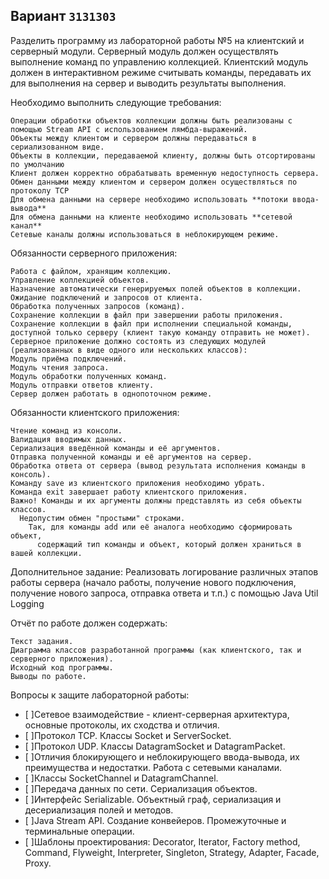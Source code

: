 ## Вариант `3131303`

Разделить программу из лабораторной работы №5 на клиентский и серверный модули. Серверный модуль должен осуществлять выполнение команд по управлению коллекцией. Клиентский модуль должен в интерактивном режиме считывать команды, передавать их для выполнения на сервер и выводить результаты выполнения.

Необходимо выполнить следующие требования:
```
Операции обработки объектов коллекции должны быть реализованы с помощью Stream API с использованием лямбда-выражений.
Объекты между клиентом и сервером должны передаваться в сериализованном виде.
Объекты в коллекции, передаваемой клиенту, должны быть отсортированы по умолчанию
Клиент должен корректно обрабатывать временную недоступность сервера.
Обмен данными между клиентом и сервером должен осуществляться по протоколу TCP 
Для обмена данными на сервере необходимо использовать **потоки ввода-вывода**
Для обмена данными на клиенте необходимо использовать **сетевой канал**
Сетевые каналы должны использоваться в неблокирующем режиме.
```
Обязанности серверного приложения:
```
Работа с файлом, хранящим коллекцию.
Управление коллекцией объектов.
Назначение автоматически генерируемых полей объектов в коллекции.
Ожидание подключений и запросов от клиента.
Обработка полученных запросов (команд).
Сохранение коллекции в файл при завершении работы приложения.
Сохранение коллекции в файл при исполнении специальной команды, доступной только серверу (клиент такую команду отправить не может).
Серверное приложение должно состоять из следующих модулей (реализованных в виде одного или нескольких классов):
Модуль приёма подключений.
Модуль чтения запроса.
Модуль обработки полученных команд.
Модуль отправки ответов клиенту.
Сервер должен работать в однопоточном режиме.
```
Обязанности клиентского приложения:
```
Чтение команд из консоли.
Валидация вводимых данных.
Сериализация введённой команды и её аргументов.
Отправка полученной команды и её аргументов на сервер.
Обработка ответа от сервера (вывод результата исполнения команды в консоль).
Команду save из клиентского приложения необходимо убрать.
Команда exit завершает работу клиентского приложения.
Важно! Команды и их аргументы должны представлять из себя объекты классов.
  Недопустим обмен "простыми" строками.
    Так, для команды add или её аналога необходимо сформировать объект,
      содержащий тип команды и объект, который должен храниться в вашей коллекции.
```
Дополнительное задание:
Реализовать логирование различных этапов работы сервера (начало работы, получение нового подключения, получение нового запроса, отправка ответа и т.п.) с помощью Java Util Logging

Отчёт по работе должен содержать:
```
Текст задания.
Диаграмма классов разработанной программы (как клиентского, так и серверного приложения).
Исходный код программы.
Выводы по работе.
```

Вопросы к защите лабораторной работы:

- [ ]Сетевое взаимодействие - клиент-серверная архитектура, основные протоколы, их сходства и отличия.
- [ ]Протокол TCP. Классы Socket и ServerSocket.
- [ ]Протокол UDP. Классы DatagramSocket и DatagramPacket.
- [ ]Отличия блокирующего и неблокирующего ввода-вывода, их преимущества и недостатки. Работа с сетевыми каналами.
- [ ]Классы SocketChannel и DatagramChannel.
- [ ]Передача данных по сети. Сериализация объектов.
- [ ]Интерфейс Serializable. Объектный граф, сериализация и десериализация полей и методов.
- [ ]Java Stream API. Создание конвейеров. Промежуточные и терминальные операции.
- [ ]Шаблоны проектирования: Decorator, Iterator, Factory method, Command, Flyweight, Interpreter, Singleton, Strategy, Adapter, Facade, Proxy.
